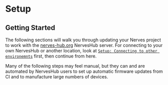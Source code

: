 # Setup

## Getting Started

The following sections will walk you through updating your Nerves project to work with the [nerves-hub.org](https://nerves-hub.org) NervesHub server. For connecting to your own NervesHub or another location, look at [`Setup: Connecting to other environemnts`](connecting-other-envs.md) first, then continue from here.

Many of the following steps may feel manual, but they can and are automated by NervesHub users to set up automatic firmware updates from CI and to manufacture large numbers of devices.
